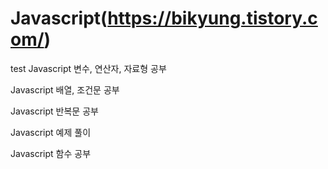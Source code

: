 # Javascript(https://bikyung.tistory.com/)
test
Javascript 변수, 연산자, 자료형 공부

Javascript 배열, 조건문 공부

Javascript 반복문 공부

Javascript 예제 풀이

Javascript 함수 공부

